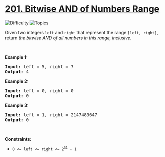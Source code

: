 # [201. Bitwise AND of Numbers Range](https://leetcode.com/problems/bitwise-and-of-numbers-range)

![Difficulty](https://img.shields.io/badge/Difficulty-Medium-blue.svg) ![Topics](https://img.shields.io/badge/Topics-Bit%20Manipulation-orange.svg)
<br/>

<p>Given two integers <code>left</code> and <code>right</code> that represent the range <code>[left, right]</code>, return <em>the bitwise AND of all numbers in this range, inclusive</em>.</p>

<p>&nbsp;</p>
<p><strong class="example">Example 1:</strong></p>

<pre>
<strong>Input:</strong> left = 5, right = 7
<strong>Output:</strong> 4
</pre>

<p><strong class="example">Example 2:</strong></p>

<pre>
<strong>Input:</strong> left = 0, right = 0
<strong>Output:</strong> 0
</pre>

<p><strong class="example">Example 3:</strong></p>

<pre>
<strong>Input:</strong> left = 1, right = 2147483647
<strong>Output:</strong> 0
</pre>

<p>&nbsp;</p>
<p><strong>Constraints:</strong></p>

<ul>
	<li><code>0 &lt;= left &lt;= right &lt;= 2<sup>31</sup> - 1</code></li>
</ul>

